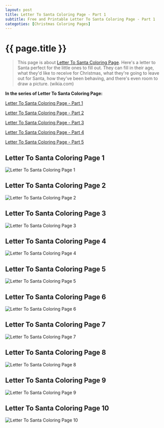 ```yaml
---
layout: post
title: Letter To Santa Coloring Page - Part 1
subtitle: Free and Printable Letter To Santa Coloring Page - Part 1
categoties: [Christmas Coloring Pages]
---
```

{{ page.title }}
================
> This page is about [Letter To Santa Coloring Page](https://hoanghabelle.github.io/). Here's a letter to Santa perfect for the little ones to fill out. They can fill in their age, what they'd like to receive for Christmas, what they're going to leave out for Santa, how they've been behaving, and there's even room to draw a picture. (wikia.com)

**In the series of Letter To Santa Coloring Page:**

[Letter To Santa Coloring Page - Part 1](https://hoanghabelle.github.io/2017/11/04/Letter-To-Santa-Coloring-Page-part-1.html)

[Letter To Santa Coloring Page - Part 2](https://hoanghabelle.github.io/2017/11/04/Letter-To-Santa-Coloring-Page-part-2.html)

[Letter To Santa Coloring Page - Part 3](https://hoanghabelle.github.io/2017/11/04/Letter-To-Santa-Coloring-Page-part-3.html)

[Letter To Santa Coloring Page - Part 4](https://hoanghabelle.github.io/2017/11/04/Letter-To-Santa-Coloring-Page-part-4.html)

[Letter To Santa Coloring Page - Part 5](https://hoanghabelle.github.io/2017/11/04/Letter-To-Santa-Coloring-Page-part-5.html)

## Letter To Santa Coloring Page 1
![Letter To Santa Coloring Page 1](https://hoanghabelle.github.io/img/Letter-To-Santa-Coloring-Page%20(1).jpg "Letter To Santa Coloring Page 1")

## Letter To Santa Coloring Page 2
![Letter To Santa Coloring Page 2](https://hoanghabelle.github.io/img/Letter-To-Santa-Coloring-Page%20(2).jpg "Letter To Santa Coloring Page 2")

## Letter To Santa Coloring Page 3
![Letter To Santa Coloring Page 3](https://hoanghabelle.github.io/img/Letter-To-Santa-Coloring-Page%20(3).jpg "Letter To Santa Coloring Page 3")

## Letter To Santa Coloring Page 4
![Letter To Santa Coloring Page 4](https://hoanghabelle.github.io/img/Letter-To-Santa-Coloring-Page%20(4).jpg "Letter To Santa Coloring Page 4")

<script async src="//pagead2.googlesyndication.com/pagead/js/adsbygoogle.js"></script><ins class="adsbygoogle" style="display:block" data-ad-format="fluid" data-ad-layout-key="-8i+1w-dq+e9+ft" data-ad-client="ca-pub-6753140515841889" data-ad-slot="6190446671"></ins> <script> (adsbygoogle = window.adsbygoogle || []).push({}); </script>

## Letter To Santa Coloring Page 5
![Letter To Santa Coloring Page 5](https://hoanghabelle.github.io/img/Letter-To-Santa-Coloring-Page%20(5).jpg "Letter To Santa Coloring Page 5")

## Letter To Santa Coloring Page 6
![Letter To Santa Coloring Page 6](https://hoanghabelle.github.io/img/Letter-To-Santa-Coloring-Page%20(6).jpg "Letter To Santa Coloring Page 6")

## Letter To Santa Coloring Page 7
![Letter To Santa Coloring Page 7](https://hoanghabelle.github.io/img/Letter-To-Santa-Coloring-Page%20(7).jpg "Letter To Santa Coloring Page 7")

## Letter To Santa Coloring Page 8
![Letter To Santa Coloring Page 8](https://hoanghabelle.github.io/img/Letter-To-Santa-Coloring-Page%20(8).jpg "Letter To Santa Coloring Page 8")

<script async src="//pagead2.googlesyndication.com/pagead/js/adsbygoogle.js"></script><ins class="adsbygoogle" style="display:block" data-ad-format="fluid" data-ad-layout-key="-8i+1w-dq+e9+ft" data-ad-client="ca-pub-6753140515841889" data-ad-slot="6190446671"></ins> <script> (adsbygoogle = window.adsbygoogle || []).push({}); </script>

## Letter To Santa Coloring Page 9
![Letter To Santa Coloring Page 9](https://hoanghabelle.github.io/img/Letter-To-Santa-Coloring-Page%20(9).jpg "Letter To Santa Coloring Page 9")

## Letter To Santa Coloring Page 10
![Letter To Santa Coloring Page 10](https://hoanghabelle.github.io/img/Letter-To-Santa-Coloring-Page%20(10).jpg "Letter To Santa Coloring Page 10")

